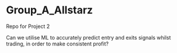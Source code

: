 # Group_A_Allstarz
Repo for Project 2

Can we utilise ML to accurately predict entry and exits signals whilst trading, in order to make consistent profit?
